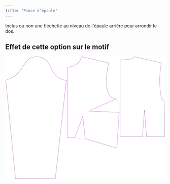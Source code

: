 ```yaml
---
title: "Pince d'épaule"
---
```


Inclus ou non une fléchette au niveau de l'épaule arrière pour arrondir le dos.

## Effet de cette option sur le motif

![Cette image montre l'effet de cette option en superposant plusieurs variantes qui ont une valeur différente pour cette option](breanna_shoulderdart_sample.svg "Effet de cette option sur le motif")
